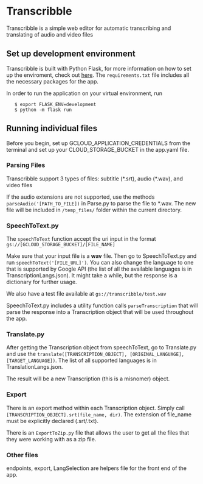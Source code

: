 # Transcribble

Transcribble is a simple web editor for automatic transcribing and translating of audio and video files

## Set up development environment

Transcribble is built with Python Flask, for more information on how to set up the enviroment, check out [here](http://flask.pocoo.org/docs/1.0/quickstart/). The `requirements.txt` file includes all the necessary packages for the app.

In order to run the application on your virtual environment, run
```$ export FLASK_APP=transcribble
   $ export FLASK_ENV=development
   $ python -m flask run
```

## Running individual files

Before you begin, set up GCLOUD_APPLICATION_CREDENTIALS from the terminal and set up your   CLOUD_STORAGE_BUCKET in the app.yaml file. 

### Parsing Files
Transcribble support 3 types of files: subtitle (\*.srt), audio (\*.wav), and video files

If the audio extensions are not supported, use the methods `parseAudio('[PATH_TO_FILE])` in Parse.py to parse the file to \*.wav. The new file will be included in `/temp_files/` folder within the current directory.

### SpeechToText.py
The `speechToText` function accept the uri input in the format `gs://[GCLOUD_STORAGE_BUCKET]/[FILE_NAME]`

Make sure that your input file is a **wav** file. Then go to SpeechToText.py and run `speechToText('[FILE_URL]')`. You can also change the language to one that is supported by Google API (the list of all the available languages is in TranscriptionLangs.json). It might take a while, but the response is a dictionary for further usage.

We also have a test file available at `gs://transcribble/test.wav`

SpeechToText.py includes a utility function calls `parseTranscription` that will parse the response into a Transcription object that will be used throughout the app.

### Translate.py
After getting the Transcription object from speechToText, go to Translate.py and use the `translate([TRANSCRIPTION_OBJECT], [ORIGINAL_LANGUAGE], [TARGET_LANGUAGE])`. The list of all supported languages is in TranslationLangs.json.

The result will be a new Transcription (this is a misnomer) object.

### Export 
There is an export method within each Transcription object. Simply call `[TRANSCRIPTION_OBJECT].srt(file_name, dir)`. The extension of file_name must be explicitly declared (.srt/.txt).

There is an `ExportToZip.py` file that allows the user to get all the files that they were working with as a zip file.

### Other files
endpoints, export, LangSelection are helpers file for the front end of the app.





